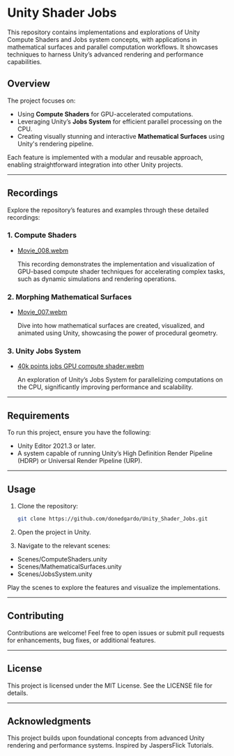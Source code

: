 # Unity Shader Jobs

This repository contains implementations and explorations of Unity Compute Shaders and Jobs system concepts, with applications in mathematical surfaces and parallel computation workflows. It showcases techniques to harness Unity’s advanced rendering and performance capabilities.

## Overview

The project focuses on:

- Using **Compute Shaders** for GPU-accelerated computations.
- Leveraging Unity’s **Jobs System** for efficient parallel processing on the CPU.
- Creating visually stunning and interactive **Mathematical Surfaces** using Unity's rendering pipeline.

Each feature is implemented with a modular and reusable approach, enabling straightforward integration into other Unity projects.

---

## Recordings

Explore the repository’s features and examples through these detailed recordings:

### 1. Compute Shaders

- [Movie_008.webm](https://github.com/user-attachments/assets/d10c9713-17f7-406f-8d94-567941519747)



  This recording demonstrates the implementation and visualization of GPU-based compute shader techniques for accelerating complex tasks, such as dynamic simulations and rendering operations.

### 2. Morphing Mathematical Surfaces

- [Movie_007.webm](https://github.com/user-attachments/assets/9e4f5f7b-f7cf-4792-8a95-c160a423b6dd)

  Dive into how mathematical surfaces are created, visualized, and animated using Unity, showcasing the power of procedural geometry.

### 3. Unity Jobs System

- [40k points jobs GPU compute shader.webm](https://github.com/user-attachments/assets/4ff2023c-fd8b-4c2c-aa74-4bae301cdac4)

  An exploration of Unity’s Jobs System for parallelizing computations on the CPU, significantly improving performance and scalability.

---

## Requirements

To run this project, ensure you have the following:

- Unity Editor 2021.3 or later.
- A system capable of running Unity’s High Definition Render Pipeline (HDRP) or Universal Render Pipeline (URP).

---

## Usage

1. Clone the repository:

   ```bash
   git clone https://github.com/donedgardo/Unity_Shader_Jobs.git
   ```
2. Open the project in Unity.

3. Navigate to the relevant scenes:

  - Scenes/ComputeShaders.unity
  - Scenes/MathematicalSurfaces.unity
  - Scenes/JobsSystem.unity

Play the scenes to explore the features and visualize the implementations.

---
## Contributing
Contributions are welcome! Feel free to open issues or submit pull requests for enhancements, bug fixes, or additional features.

---
## License
This project is licensed under the MIT License. See the LICENSE file for details.

---
## Acknowledgments
This project builds upon foundational concepts from advanced Unity rendering and performance systems. Inspired by JaspersFlick Tutorials.
